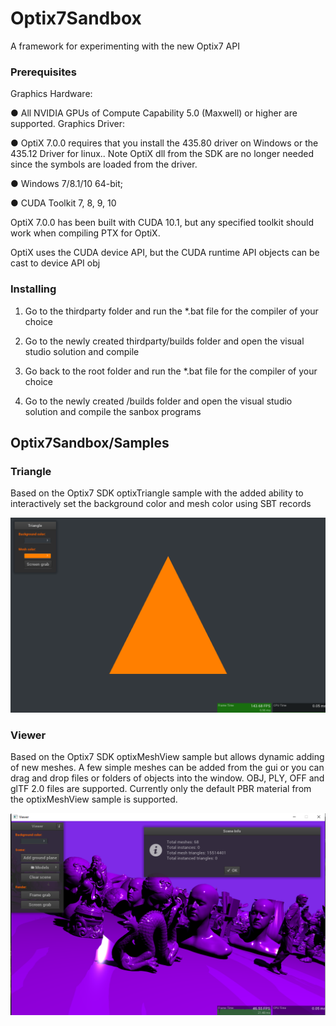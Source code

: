 # Optix7Sandbox

A framework for experimenting with the new Optix7 API

### Prerequisites

Graphics Hardware:

● All NVIDIA GPUs of Compute Capability 5.0 (Maxwell) or higher are supported.
Graphics Driver:

● OptiX 7.0.0 requires that you install the 435.80 driver on Windows or the 435.12 Driver for linux.. Note
OptiX dll from the SDK are no longer needed since the symbols are loaded from the driver.

● Windows 7/8.1/10 64-bit; 

● CUDA Toolkit 7, 8, 9, 10

OptiX 7.0.0 has been built with CUDA 10.1, but any specified toolkit should work when compiling PTX for OptiX.

OptiX uses the CUDA device API, but the CUDA runtime API objects can be cast to device API obj

### Installing

1. Go to the thirdparty folder and run the *.bat file for the compiler of your choice

2. Go to the newly created thirdparty/builds folder and  open the visual studio solution and compile

3. Go back to the root folder and run the *.bat file for the compiler of your choice

4. Go to the newly created /builds folder and open the visual studio solution and compile the sanbox programs

## Optix7Sandbox/Samples

### Triangle

Based on the Optix7 SDK optixTriangle sample with the added ability to interactively set the background color and mesh color using SBT records

![Triangle screen grab](https://github.com/Hurleyworks/Optix7Sandbox/blob/master/resources/Common/sample_screen_grabs/Triangle.png)

### Viewer

Based on the Optix7 SDK optixMeshView sample but allows dynamic adding of new meshes. A few simple meshes can be added from the gui or you can drag and drop files or folders of objects into the window. OBJ, PLY, OFF and glTF 2.0 files are supported. Currently only the default PBR material from the optixMeshView sample is supported. 

![Viewer screen grab](https://github.com/Hurleyworks/Optix7Sandbox/blob/master/resources/Common/sample_screen_grabs/Viewer.png)



